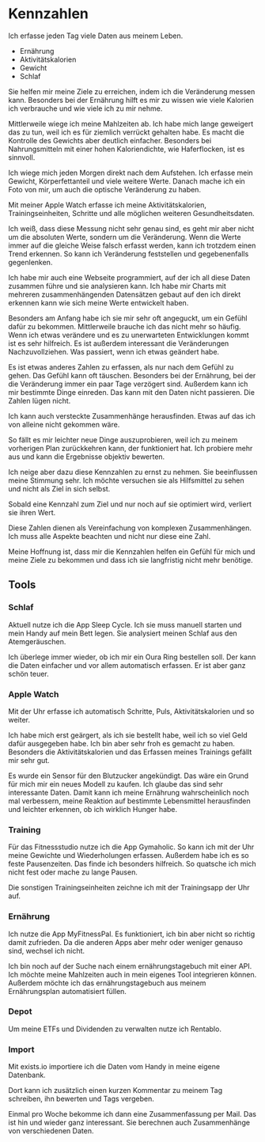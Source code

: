 # Kennzahlen

Ich erfasse jeden Tag viele Daten aus meinem Leben.

- Ernährung
- Aktivitätskalorien
- Gewicht
- Schlaf

Sie helfen mir meine Ziele zu erreichen, indem ich die Veränderung messen kann. Besonders bei der Ernährung hilft es mir zu wissen wie viele Kalorien ich verbrauche und wie viele ich zu mir nehme.

Mittlerweile wiege ich meine Mahlzeiten ab. Ich habe mich lange geweigert das zu tun, weil ich es für ziemlich verrückt gehalten habe. Es macht die Kontrolle des Gewichts aber deutlich einfacher. Besonders bei Nahrungsmitteln mit einer hohen Kaloriendichte, wie Haferflocken, ist es sinnvoll.

Ich wiege mich jeden Morgen direkt nach dem Aufstehen. Ich erfasse mein Gewicht, Körperfettanteil und viele weitere Werte. Danach mache ich ein Foto von mir, um auch die optische Veränderung zu haben.

Mit meiner Apple Watch erfasse ich meine Aktivitätskalorien, Trainingseinheiten, Schritte und alle möglichen weiteren Gesundheitsdaten.

Ich weiß, dass diese Messung nicht sehr genau sind, es geht mir aber nicht um die absoluten Werte, sondern um die Veränderung. Wenn die Werte immer auf die gleiche Weise falsch erfasst werden, kann ich trotzdem einen Trend erkennen. So kann ich Veränderung feststellen und gegebenenfalls gegenlenken.

Ich habe mir auch eine Webseite programmiert, auf der ich all diese Daten zusammen führe und sie analysieren kann. Ich habe mir Charts mit mehreren zusammenhängenden Datensätzen gebaut auf den ich direkt erkennen kann wie sich meine Werte entwickelt haben.

Besonders am Anfang habe ich sie mir sehr oft angeguckt, um ein Gefühl dafür zu bekommen. Mittlerweile brauche ich das nicht mehr so häufig. Wenn ich etwas verändere und es zu unerwarteten Entwicklungen kommt ist es sehr hilfreich. Es ist außerdem interessant die Veränderungen Nachzuvollziehen. Was passiert, wenn ich etwas geändert habe.

Es ist etwas anderes Zahlen zu erfassen, als nur nach dem Gefühl zu gehen. Das Gefühl kann oft täuschen. Besonders bei der Ernährung, bei der die Veränderung immer ein paar Tage verzögert sind. Außerdem kann ich mir bestimmte Dinge einreden. Das kann mit den Daten nicht passieren. Die Zahlen lügen nicht.

Ich kann auch versteckte Zusammenhänge herausfinden. Etwas auf das ich von alleine nicht gekommen wäre.

So fällt es mir leichter neue Dinge auszuprobieren, weil ich zu meinem vorherigen Plan zurückkehren kann, der funktioniert hat. Ich probiere mehr aus und kann die Ergebnisse objektiv bewerten.

Ich neige aber dazu diese Kennzahlen zu ernst zu nehmen. Sie beeinflussen meine Stimmung sehr. Ich möchte versuchen sie als Hilfsmittel zu sehen und nicht als Ziel in sich selbst.

Sobald eine Kennzahl zum Ziel und nur noch auf sie optimiert wird, verliert sie ihren Wert.

Diese Zahlen dienen als Vereinfachung von komplexen Zusammenhängen. Ich muss alle Aspekte beachten und nicht nur diese eine Zahl.

Meine Hoffnung ist, dass mir die Kennzahlen helfen ein Gefühl für mich und meine Ziele zu bekommen und dass ich sie langfristig nicht mehr benötige.

## Tools

### Schlaf

Aktuell nutze ich die App Sleep Cycle. Ich sie muss manuell starten und mein Handy auf mein Bett legen. Sie analysiert meinen Schlaf aus den Atemgeräuschen.

Ich überlege immer wieder, ob ich mir ein Oura Ring bestellen soll. Der kann die Daten einfacher und vor allem automatisch erfassen. Er ist aber ganz schön teuer.

### Apple Watch

Mit der Uhr erfasse ich automatisch Schritte, Puls, Aktivitätskalorien und so weiter.

Ich habe mich erst geärgert, als ich sie bestellt habe, weil ich so viel Geld dafür ausgegeben habe. Ich bin aber sehr froh es gemacht zu haben. Besonders die Aktivitätskalorien und das Erfassen meines Trainings gefällt mir sehr gut.

Es wurde ein Sensor für den Blutzucker angekündigt. Das wäre ein Grund für mich mir ein neues Modell zu kaufen. Ich glaube das sind sehr interessante Daten. Damit kann ich meine Ernährung wahrscheinlich noch mal verbessern, meine Reaktion auf bestimmte Lebensmittel herausfinden und leichter erkennen, ob ich wirklich Hunger habe.

### Training

Für das Fitnessstudio nutze ich die App Gymaholic. So kann ich mit der Uhr meine Gewichte und Wiederholungen erfassen. Außerdem habe ich es so feste Pausenzeiten. Das finde ich besonders hilfreich. So quatsche ich mich nicht fest oder mache zu lange Pausen.

Die sonstigen Trainingseinheiten zeichne ich mit der Trainingsapp der Uhr auf.

### Ernährung

Ich nutze die App MyFitnessPal. Es funktioniert, ich bin aber nicht so richtig damit zufrieden. Da die anderen Apps aber mehr oder weniger genauso sind, wechsel ich nicht.

Ich bin noch auf der Suche nach einem ernährungstagebuch mit einer API. Ich möchte meine Mahlzeiten auch in mein eigenes Tool integrieren können. Außerdem möchte ich das ernährungstagebuch aus meinem Ernährungsplan automatisiert füllen.

### Depot

Um meine ETFs und Dividenden zu verwalten nutze ich Rentablo. 

### Import

Mit exists.io importiere ich die Daten vom Handy in meine eigene Datenbank. 

Dort kann ich zusätzlich einen kurzen Kommentar zu meinem Tag schreiben, ihn bewerten und Tags vergeben.

Einmal pro Woche bekomme ich dann eine Zusammenfassung per Mail. Das ist hin und wieder ganz interessant. Sie berechnen auch Zusammenhänge von verschiedenen Daten.

